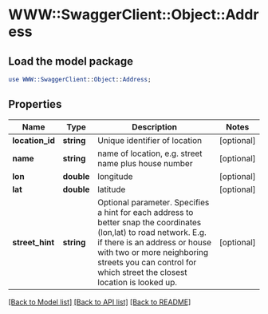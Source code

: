 # WWW::SwaggerClient::Object::Address

## Load the model package
```perl
use WWW::SwaggerClient::Object::Address;
```

## Properties
Name | Type | Description | Notes
------------ | ------------- | ------------- | -------------
**location_id** | **string** | Unique identifier of location | [optional] 
**name** | **string** | name of location, e.g. street name plus house number | [optional] 
**lon** | **double** | longitude | [optional] 
**lat** | **double** | latitude | [optional] 
**street_hint** | **string** | Optional parameter. Specifies a hint for each address to better snap the coordinates (lon,lat) to road network. E.g. if there is an address or house with two or more neighboring streets you can control for which street the closest location is looked up. | [optional] 

[[Back to Model list]](../README.md#documentation-for-models) [[Back to API list]](../README.md#documentation-for-api-endpoints) [[Back to README]](../README.md)


